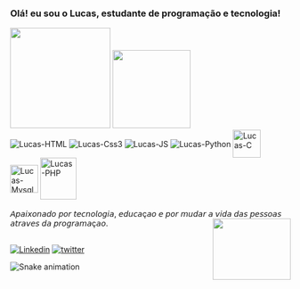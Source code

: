 ###  Olá! eu sou o Lucas, estudante de programação e tecnologia!

<div>
  <img height="180"src="https://github-readme-stats.vercel.app/api?username=lucasbevenuto&show_icons=true&theme=radical&include_all_commits=true&count_private=true"/>
  <img height="140"src="https://github-readme-stats.vercel.app/api/top-langs/?username=lucasbevenuto&layout=compact&langs_count=7&theme=radical"/>
</div>

<div style="display: inline_block">
 <img align="center" alt="Lucas-HTML"<img src="https://img.icons8.com/color/48/000000/html-5--v1.png"/>
 <img align="center" alt="Lucas-Css3"<img src="https://img.icons8.com/color/48/000000/css3.png"/>
 <img align="center" alt="Lucas-JS"<img src="https://img.icons8.com/color/48/000000/javascript--v1.png"/>
 <img align="center" alt="Lucas-Python"<img src="https://img.icons8.com/color/48/000000/python--v1.png"/>
 <img align="center" alt="Lucas-C"<img src="https://cdn-icons-png.flaticon.com/512/3541/3541190.png" width="50" height="50"/>
 <img align="center" alt="Lucas-Mysql"<img src="https://cdn-icons-png.flaticon.com/512/1199/1199128.png" width="50" height="50"/>
 <img align="center" alt="Lucas-PHP"<img src="https://cdn-icons-png.flaticon.com/512/5968/5968332.png" width="65" height=75"/>
</div><br>
  𝘈𝘱𝘢𝘪𝘹𝘰𝘯𝘢𝘥𝘰 𝘱𝘰𝘳 𝘵𝘦𝘤𝘯𝘰𝘭𝘰𝘨𝘪𝘢, 𝘦𝘥𝘶𝘤𝘢ç𝘢𝘰 𝘦 𝘱𝘰𝘳 𝘮𝘶𝘥𝘢𝘳 𝘢 𝘷𝘪𝘥𝘢 𝘥𝘢𝘴 𝘱𝘦𝘴𝘴𝘰𝘢𝘴 𝘢𝘵𝘳𝘢𝘷𝘦𝘴 𝘥𝘢 𝘱𝘳𝘰𝘨𝘳𝘢𝘮𝘢ç𝘢𝘰.

 <img align="right" src="https://media3.giphy.com/media/11YMFLRM0gWZ1u/giphy.gif?cid=82a1493bhkeb6k0ypkx4kxpio3l0tmrebo2488ns0kj78dul&rid=giphy.gif&ct=g" height="110" width="140">

##



<div>
  
[![Linkedin](https://img.shields.io/badge/LinkedIn-0077B5?style=for-the-badge&logo=linkedin&logoColor=white)](https://www.linkedin.com/in/lucas-bevenuto-18aa47211/)
[![twitter](https://img.shields.io/badge/Twitter-1DA1F2?style=for-the-badge&logo=twitter&logoColor=white)](https://twitter.com/Bevenuto_Lucas)
</div>

![Snake animation](https://github.com/danielbped/danielbped/blob/output/github-contribution-grid-snake.svg)

